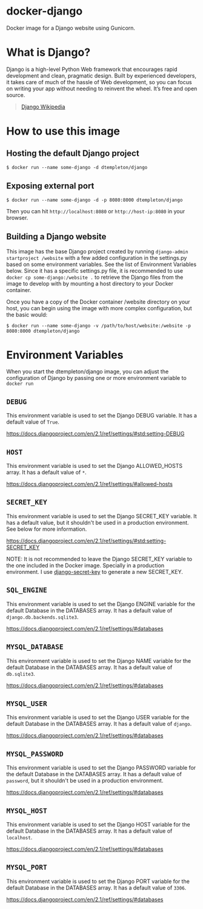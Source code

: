 # docker-django

Docker image for a Django website using Gunicorn.

# What is Django?

Django is a high-level Python Web framework that encourages rapid development and clean, pragmatic design. Built by experienced developers, it takes care of much of the hassle of Web development, so you can focus on writing your app without needing to reinvent the wheel. It’s free and open source.

> <a href="https://en.wikipedia.org/wiki/Django_(web_framework)">Django Wikipedia</a>

# How to use this image

## Hosting the default Django project

```console
$ docker run --name some-django -d dtempleton/django
```

## Exposing external port

```console
$ docker run --name some-django -d -p 8080:8000 dtempleton/django
```

Then you can hit `http://localhost:8080` or `http://host-ip:8080` in your browser.

## Building a Django website

This image has the base Django project created by running `django-admin startproject /website`
with a few added configuration in the settings.py based on some environment variables.
See the list of Environment Variables below. Since it has a specific settings.py
file, it is recommended to use `docker cp some-django:/website .` to retrieve
the Django files from the image to develop with by mounting a host directory
to your Docker container.

Once you have a copy of the Docker container /website directory on your host, you
can begin using the image with more complex configuration, but the basic would:

```console
$ docker run --name some-django -v /path/to/host/website:/website -p 8080:8000 dtempleton/django
```

# Environment Variables

When you start the dtempleton/django image, you can adjust the configuration
of Django by passing one or more environment variable to `docker run`

## `DEBUG`

This environment variable is used to set the Django DEBUG variable. It has a
default value of `True`.

https://docs.djangoproject.com/en/2.1/ref/settings/#std:setting-DEBUG

## `HOST`

This environment variable is used to set the Django ALLOWED_HOSTS array. It has
a default value of `*`.

https://docs.djangoproject.com/en/2.1/ref/settings/#allowed-hosts

## `SECRET_KEY`

This environment variable is used to set the Django SECRET_KEY variable. It has a
default value, but it shouldn't be used in a production environment. See below for
more information.

https://docs.djangoproject.com/en/2.1/ref/settings/#std:setting-SECRET_KEY

NOTE: It is not recommended to leave the Django SECRET_KEY variable to the one included
in the Docker image. Specially in a production environment. I use [django-secret-key](https://github.com/ariestiyansyah/django-secret-key) to
generate a new SECRET_KEY.

## `SQL_ENGINE`

This environment variable is used to set the Django ENGINE variable for the default
Database in the DATABASES array. It has a default value of `django.db.backends.sqlite3`.

https://docs.djangoproject.com/en/2.1/ref/settings/#databases

## `MYSQL_DATABASE`

This environment variable is used to set the Django NAME variable for the default
Database in the DATABASES array. It has a default value of `db.sqlite3`.

https://docs.djangoproject.com/en/2.1/ref/settings/#databases

## `MYSQL_USER`

This environment variable is used to set the Django USER variable for the default
Database in the DATABASES array. It has a default value of `django`.

https://docs.djangoproject.com/en/2.1/ref/settings/#databases

## `MYSQL_PASSWORD`

This environment variable is used to set the Django PASSWORD variable for the
default Database in the DATABASES array. It has a default value of `password`,
but it shouldn't be used in a production environment.

https://docs.djangoproject.com/en/2.1/ref/settings/#databases

## `MYSQL_HOST`

This environment variable is used to set the Django HOST variable for the default
Database in the DATABASES array. It has a default value of `localhost`.

https://docs.djangoproject.com/en/2.1/ref/settings/#databases

## `MYSQL_PORT`
This environment variable is used to set the Django PORT variable for the default
Database in the DATABASES array. It has a default value of `3306`.

https://docs.djangoproject.com/en/2.1/ref/settings/#databases

#
